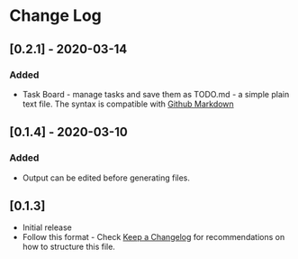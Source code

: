 # Change Log

## [0.2.1] - 2020-03-14
### Added
- Task Board - manage tasks and save them as TODO.md - a simple plain text file. The syntax is compatible with [Github Markdown](https://github.github.com/gfm/#task-list-items-extension-)

## [0.1.4] - 2020-03-10
### Added
- Output can be edited before generating files.

## [0.1.3]

- Initial release
- Follow this format - Check [Keep a Changelog](http://keepachangelog.com/) for recommendations on how to structure this file.
